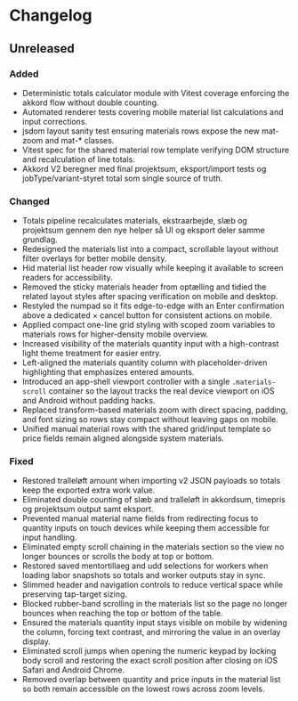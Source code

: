 # Changelog

## Unreleased

### Added
- Deterministic totals calculator module with Vitest coverage enforcing the akkord flow without double counting.
- Automated renderer tests covering mobile material list calculations and input corrections.
- jsdom layout sanity test ensuring materials rows expose the new mat-zoom and mat-* classes.
- Vitest spec for the shared material row template verifying DOM structure and recalculation of line totals.
- Akkord V2 beregner med final projektsum, eksport/import tests og jobType/variant-styret total som single source of truth.

### Changed
- Totals pipeline recalculates materials, ekstraarbejde, slæb og projektsum gennem den nye helper så UI og eksport deler samme grundlag.
- Redesigned the materials list into a compact, scrollable layout without filter overlays for better mobile density.
- Hid material list header row visually while keeping it available to screen readers for accessibility.
- Removed the sticky materials header from optælling and tidied the related layout styles after spacing verification on mobile and desktop.
- Restyled the numpad so it fits edge-to-edge with an Enter confirmation above a dedicated × cancel button for consistent actions on mobile.
- Applied compact one-line grid styling with scoped zoom variables to materials rows for higher-density mobile overview.
- Increased visibility of the materials quantity input with a high-contrast light theme treatment for easier entry.
- Left-aligned the materials quantity column with placeholder-driven highlighting that emphasizes entered amounts.
- Introduced an app-shell viewport controller with a single `.materials-scroll` container so the layout tracks the real device viewport on iOS and Android without padding hacks.
- Replaced transform-based materials zoom with direct spacing, padding, and font sizing so rows stay compact without leaving gaps on mobile.
- Unified manual material rows with the shared grid/input template so price fields remain aligned alongside system materials.

### Fixed
- Restored tralleløft amount when importing v2 JSON payloads so totals keep the exported extra work value.
- Eliminated double counting of slæb and tralleløft in akkordsum, timepris og projektsum output samt eksport.
- Prevented manual material name fields from redirecting focus to quantity inputs on touch devices while keeping them accessible for input handling.
- Eliminated empty scroll chaining in the materials section so the view no longer bounces or scrolls the body at top or bottom.
- Restored saved mentortillaeg and udd selections for workers when loading labor snapshots so totals and worker outputs stay in sync.
- Slimmed header and navigation controls to reduce vertical space while preserving tap-target sizing.
- Blocked rubber-band scrolling in the materials list so the page no longer bounces when reaching the top or bottom of the table.
- Ensured the materials quantity input stays visible on mobile by widening the column, forcing text contrast, and mirroring the value in an overlay display.
- Eliminated scroll jumps when opening the numeric keypad by locking body scroll and restoring the exact scroll position after closing on iOS Safari and Android Chrome.
- Removed overlap between quantity and price inputs in the material list so both remain accessible on the lowest rows across zoom levels.
